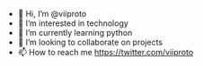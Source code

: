 - 👋 Hi, I’m @viiproto
- 👀 I’m interested in technology
- 🌱 I’m currently learning python
- 💞️ I’m looking to collaborate on projects
- 📫 How to reach me https://twitter.com/viiproto

<!---
viiproto/viiproto is a ✨ special ✨ repository because its `README.md` (this file) appears on your GitHub profile.
You can click the Preview link to take a look at your changes.
--->
